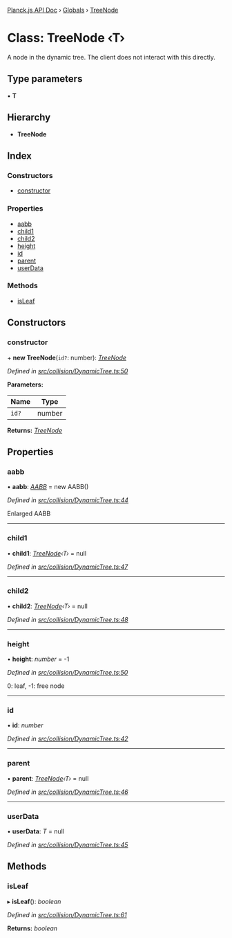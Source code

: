 [Planck.js API Doc](../README.md) › [Globals](../globals.md) › [TreeNode](treenode.md)

# Class: TreeNode ‹**T**›

A node in the dynamic tree. The client does not interact with this directly.

## Type parameters

▪ **T**

## Hierarchy

* **TreeNode**

## Index

### Constructors

* [constructor](treenode.md#constructor)

### Properties

* [aabb](treenode.md#aabb)
* [child1](treenode.md#child1)
* [child2](treenode.md#child2)
* [height](treenode.md#height)
* [id](treenode.md#id)
* [parent](treenode.md#parent)
* [userData](treenode.md#userdata)

### Methods

* [isLeaf](treenode.md#isleaf)

## Constructors

###  constructor

\+ **new TreeNode**(`id?`: number): *[TreeNode](treenode.md)*

*Defined in [src/collision/DynamicTree.ts:50](https://github.com/shakiba/planck.js/blob/6ab76c7/src/collision/DynamicTree.ts#L50)*

**Parameters:**

Name | Type |
------ | ------ |
`id?` | number |

**Returns:** *[TreeNode](treenode.md)*

## Properties

###  aabb

• **aabb**: *[AABB](aabb.md)* = new AABB()

*Defined in [src/collision/DynamicTree.ts:44](https://github.com/shakiba/planck.js/blob/6ab76c7/src/collision/DynamicTree.ts#L44)*

Enlarged AABB

___

###  child1

• **child1**: *[TreeNode](treenode.md)‹T›* = null

*Defined in [src/collision/DynamicTree.ts:47](https://github.com/shakiba/planck.js/blob/6ab76c7/src/collision/DynamicTree.ts#L47)*

___

###  child2

• **child2**: *[TreeNode](treenode.md)‹T›* = null

*Defined in [src/collision/DynamicTree.ts:48](https://github.com/shakiba/planck.js/blob/6ab76c7/src/collision/DynamicTree.ts#L48)*

___

###  height

• **height**: *number* = -1

*Defined in [src/collision/DynamicTree.ts:50](https://github.com/shakiba/planck.js/blob/6ab76c7/src/collision/DynamicTree.ts#L50)*

0: leaf, -1: free node

___

###  id

• **id**: *number*

*Defined in [src/collision/DynamicTree.ts:42](https://github.com/shakiba/planck.js/blob/6ab76c7/src/collision/DynamicTree.ts#L42)*

___

###  parent

• **parent**: *[TreeNode](treenode.md)‹T›* = null

*Defined in [src/collision/DynamicTree.ts:46](https://github.com/shakiba/planck.js/blob/6ab76c7/src/collision/DynamicTree.ts#L46)*

___

###  userData

• **userData**: *T* = null

*Defined in [src/collision/DynamicTree.ts:45](https://github.com/shakiba/planck.js/blob/6ab76c7/src/collision/DynamicTree.ts#L45)*

## Methods

###  isLeaf

▸ **isLeaf**(): *boolean*

*Defined in [src/collision/DynamicTree.ts:61](https://github.com/shakiba/planck.js/blob/6ab76c7/src/collision/DynamicTree.ts#L61)*

**Returns:** *boolean*
